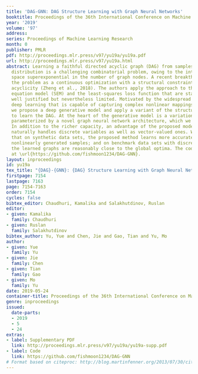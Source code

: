 ```yaml
---
title: 'DAG-GNN: DAG Structure Learning with Graph Neural Networks'
booktitle: Proceedings of the 36th International Conference on Machine Learning
year: '2019'
volume: '97'
address: 
series: Proceedings of Machine Learning Research
month: 0
publisher: PMLR
pdf: http://proceedings.mlr.press/v97/yu19a/yu19a.pdf
url: http://proceedings.mlr.press/v97/yu19a.html
abstract: Learning a faithful directed acyclic graph (DAG) from samples of a joint
  distribution is a challenging combinatorial problem, owing to the intractable search
  space superexponential in the number of graph nodes. A recent breakthrough formulates
  the problem as a continuous optimization with a structural constraint that ensures
  acyclicity (Zheng et al., 2018). The authors apply the approach to the linear structural
  equation model (SEM) and the least-squares loss function that are statistically
  well justified but nevertheless limited. Motivated by the widespread success of
  deep learning that is capable of capturing complex nonlinear mappings, in this work
  we propose a deep generative model and apply a variant of the structural constraint
  to learn the DAG. At the heart of the generative model is a variational autoencoder
  parameterized by a novel graph neural network architecture, which we coin DAG-GNN.
  In addition to the richer capacity, an advantage of the proposed model is that it
  naturally handles discrete variables as well as vector-valued ones. We demonstrate
  that on synthetic data sets, the proposed method learns more accurate graphs for
  nonlinearly generated samples; and on benchmark data sets with discrete variables,
  the learned graphs are reasonably close to the global optima. The code is available
  at \url{https://github.com/fishmoon1234/DAG-GNN}.
layout: inproceedings
id: yu19a
tex_title: "{DAG}-{GNN}: {DAG} Structure Learning with Graph Neural Networks"
firstpage: 7154
lastpage: 7163
page: 7154-7163
order: 7154
cycles: false
bibtex_editor: Chaudhuri, Kamalika and Salakhutdinov, Ruslan
editor:
- given: Kamalika
  family: Chaudhuri
- given: Ruslan
  family: Salakhutdinov
bibtex_author: Yu, Yue and Chen, Jie and Gao, Tian and Yu, Mo
author:
- given: Yue
  family: Yu
- given: Jie
  family: Chen
- given: Tian
  family: Gao
- given: Mo
  family: Yu
date: 2019-05-24
container-title: Proceedings of the 36th International Conference on Machine Learning
genre: inproceedings
issued:
  date-parts:
  - 2019
  - 5
  - 24
extras:
- label: Supplementary PDF
  link: http://proceedings.mlr.press/v97/yu19a/yu19a-supp.pdf
- label: Code
  link: https://github.com/fishmoon1234/DAG-GNN
# Format based on citeproc: http://blog.martinfenner.org/2013/07/30/citeproc-yaml-for-bibliographies/
---
```

